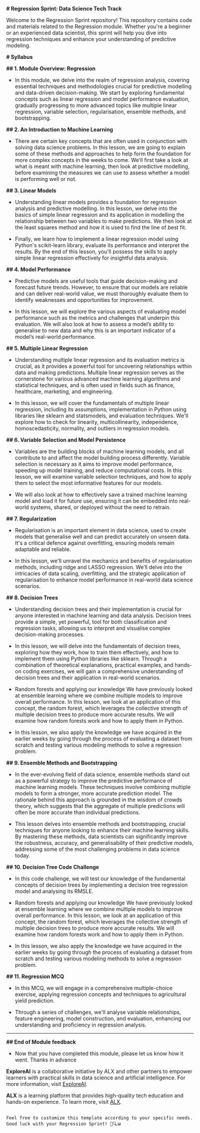 **# Regression Sprint: Data Science Tech Track**

Welcome to the Regression Sprint repository! This repository contains code and materials related to the Regression module. Whether you're a beginner or an experienced data scientist, this sprint will help you dive into regression techniques and enhance your understanding of predictive modeling.

**# Syllabus**

**## 1. Module Overview: Regression**
- In this module, we delve into the realm of regression analysis, covering essential techniques and methodologies crucial for predictive modelling and data-driven decision-making. We start by exploring fundamental concepts such as linear regression and model performance evaluation, gradually progressing to more advanced topics like multiple linear regression, variable selection, regularisation, ensemble methods, and bootstrapping.

**## 2. An Introduction to Machine Learning**
- There are certain key concepts that are often used in conjunction with solving data science problems. In this lesson, we are going to explain some of these methods and approaches to help form the foundation for more complex concepts in the weeks to come. We’ll first take a look at what is meant with machine learning, then look at predictive modelling, before examining the measures we can use to assess whether a model is performing well or not.

**## 3. Linear Models**
- Understanding linear models provides a foundation for regression analysis and predictive modelling. In this lesson, we delve into the basics of simple linear regression and its application in modelling the relationship between two variables to make predictions. We then look at the least squares method and how it is used to find the line of best fit. 

- Finally, we learn how to implement a linear regression model using Python's scikit-learn library, evaluate its performance and interpret the results. By the end of this lesson, you'll possess the skills to apply simple linear regression effectively for insightful data analysis.

**## 4. Model Performance**
- Predictive models are useful tools that guide decision-making and forecast future trends. However, to ensure that our models are reliable and can deliver real-world value, we must thoroughly evaluate them to identify weaknesses and opportunities for improvement.

- In this lesson, we will explore the various aspects of evaluating model performance such as the metrics and challenges that underpin this evaluation. We will also look at how to assess a model’s ability to generalise to new data and why this is an important indicator of a model’s real-world performance.

**## 5. Multiple Linear Regression**
- Understanding multiple linear regression and its evaluation metrics is crucial, as it provides a powerful tool for uncovering relationships within data and making predictions. Multiple linear regression serves as the cornerstone for various advanced machine learning algorithms and statistical techniques, and is often used in fields such as finance, healthcare, marketing, and engineering.

- In this lesson, we will cover the fundamentals of multiple linear regression, including its assumptions, implementation in Python using libraries like sklearn and statsmodels, and evaluation techniques. We'll explore how to check for linearity, multicollinearity, independence, homoscedasticity, normality, and outliers in regression models.

**## 6. Variable Selection and Model Persistence**
- Variables are the building blocks of machine learning models, and all contribute to and affect the model building process differently. Variable selection is necessary as it aims to improve model performance, speeding up model training, and reduce computational costs. In this lesson, we will examine variable selection techniques, and how to apply them to select the most informative features for our models.

- We will also look at how to effectively save a trained machine learning model and load it for future use, ensuring it can be embedded into real-world systems, shared, or deployed without the need to retrain.


**## 7. Regularization**
- Regularisation is an important element in data science, used to create models that generalise well and can predict accurately on unseen data. It's a critical defence against overfitting, ensuring models remain adaptable and reliable.

- In this lesson, we'll unravel the mechanics and benefits of regularisation methods, including ridge and LASSO regression. We’ll delve into the intricacies of data scaling, overfitting, and the strategic application of regularisation to enhance model performance in real-world data science scenarios.

**## 8. Decision Trees**
- Understanding decision trees and their implementation is crucial for anyone interested in machine learning and data analysis. Decision trees provide a simple, yet powerful, tool for both classification and regression tasks, allowing us to interpret and visualise complex decision-making processes.

- In this lesson, we will delve into the fundamentals of decision trees, exploring how they work, how to train them effectively, and how to implement them using Python libraries like sklearn. Through a combination of theoretical explanations, practical examples, and hands-on coding exercises, we will gain a comprehensive understanding of decision trees and their application in real-world scenarios.

- Random forests and applying our knowledge
We have previously looked at ensemble learning where we combine multiple models to improve overall performance. In this lesson, we look at an application of this concept, the random forest, which leverages the collective strength of multiple decision trees to produce more accurate results. We will examine how random forests work and how to apply them in Python.

- In this lesson, we also apply the knowledge we have acquired in the earlier weeks by going through the process of evaluating a dataset from scratch and testing various modeling methods to solve a regression problem.

**## 9. Ensemble Methods and Bootstrapping**
- In the ever-evolving field of data science, ensemble methods stand out as a powerful strategy to improve the predictive performance of machine learning models. These techniques involve combining multiple models to form a stronger, more accurate prediction model. The rationale behind this approach is grounded in the wisdom of crowds theory, which suggests that the aggregate of multiple predictions will often be more accurate than individual predictions.

- This lesson delves into ensemble methods and bootstrapping, crucial techniques for anyone looking to enhance their machine learning skills. By mastering these methods, data scientists can significantly improve the robustness, accuracy, and generalisability of their predictive models, addressing some of the most challenging problems in data science today.


**## 10. Decision Tree Code Challenge**
- In this code challenge, we will test our knowledge of the fundamental concepts of decision trees by implementing a decision tree regression model and analysing its RMSLE.


- Random forests and applying our knowledge
We have previously looked at ensemble learning where we combine multiple models to improve overall performance. In this lesson, we look at an application of this concept, the random forest, which leverages the collective strength of multiple decision trees to produce more accurate results. We will examine how random forests work and how to apply them in Python.

- In this lesson, we also apply the knowledge we have acquired in the earlier weeks by going through the process of evaluating a dataset from scratch and testing various modeling methods to solve a regression problem.


**## 11. Regression MCQ**
- In this MCQ, we will engage in a comprehensive multiple-choice exercise, applying regression concepts and techniques to agricultural yield prediction.

- Through a series of challenges, we'll analyse variable relationships, feature engineering, model construction, and evaluation, enhancing our understanding and proficiency in regression analysis.

---

**## End of Module feedback**
- Now that you have completed this module, please let us know how it went. Thanks in advance


**ExploreAI** is a collaborative initiative by ALX and other partners to empower learners with practical skills in data science and artificial intelligence. For more information, visit [ExploreAI](https://exploreai.alx.dev/).

**ALX** is a learning platform that provides high-quality tech education and hands-on experience. To learn more, visit [ALX](https://alx.dev/).
```

Feel free to customize this template according to your specific needs. Good luck with your Regression Sprint! 🚀🔍📊
